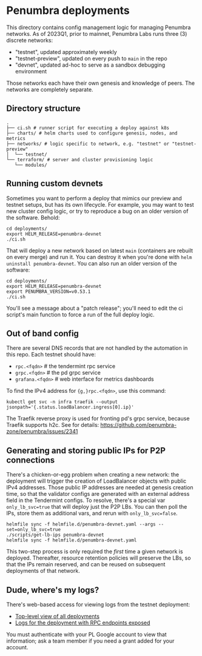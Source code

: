 # Penumbra deployments

This directory contains config management logic for managing
Penumbra networks. As of 2023Q1, prior to mainnet,
Penumbra Labs runs three (3) discrete networks:

  * "testnet", updated approximately weekly
  * "testnet-preview", updated on every push to `main` in the repo
  * "devnet", updated ad-hoc to serve as a sandbox debugging environment

Those networks each have their own genesis and knowledge of peers.
The networks are completely separate.

## Directory structure

```
.
├── ci.sh # runner script for executing a deploy against k8s
├── charts/ # helm charts used to configure genesis, nodes, and metrics
├── networks/ # logic specific to network, e.g. "testnet" or "testnet-preview"
│  └── testnet/
└── terraform/ # server and cluster provisioning logic
   └── modules/
```

## Running custom devnets

Sometimes you want to perform a deploy that mimics our preview and testnet setups,
but has its own lifecycle. For example, you may want to test new cluster config logic,
or try to reproduce a bug on an older version of the software. Behold:

```
cd deployments/
export HELM_RELEASE=penumbra-devnet
./ci.sh
```

That will deploy a new network based on latest `main` (containers are rebuilt on every merge)
and run it. You can destroy it when you're done with `helm uninstall penumbra-devnet`.
You can also run an older version of the software:

```
cd deployments/
export HELM_RELEASE=penumbra-devnet
export PENUMBRA_VERSION=v0.53.1
./ci.sh
```

You'll see a message about a "patch release"; you'll need to edit the ci script's main function to force
a run of the full deploy logic.

## Out of band config
There are several DNS records that are not handled
by the automation in this repo. Each testnet should have:

* `rpc.<fqdn>` # the tendermint rpc service
* `grpc.<fqdn>` # the pd grpc service
* `grafana.<fqdn>` # web interface for metrics dashboards

To find the IPv4 address for `{g,}rpc.<fqdn>`, use this command:

```
kubectl get svc -n infra traefik --output jsonpath='{.status.loadBalancer.ingress[0].ip}'
```

The Traefik reverse proxy is used for fronting pd's grpc service, because Traefik supports h2c.
See for details: https://github.com/penumbra-zone/penumbra/issues/2341

## Generating and storing public IPs for P2P connections

There's a chicken-or-egg problem when creating a new network: the deployment will trigger the creation
of LoadBalancer objects with public IPv4 addresses. Those public IP addresses are needed at genesis
creation time, so that the validator configs are generated with an external address field
in the Tendermint configs. To resolve, there's a special var `only_lb_svc=true` that will
deploy just the P2P LBs. You can then poll the IPs, store them as additional vars, and rerun
with `only_lb_svc=false`.

```
helmfile sync -f helmfile.d/penumbra-devnet.yaml --args --set=only_lb_svc=true
./scripts/get-lb-ips penumbra-devnet
helmfile sync -f helmfile.d/penumbra-devnet.yaml
```

This two-step process is only required the *first* time a given network is deployed.
Thereafter, resource retention policies will preserve the LBs, so that the IPs remain reserved,
and can be reused on subsequent deployments of that network.

## Dude, where's my logs?

There's web-based access for viewing logs from the testnet deployment:

* [Top-level view of all deployments](https://console.cloud.google.com/kubernetes/workload/overview?project=penumbra-sl-testnet)
* [Logs for the deployment with RPC endpoints exposed](https://console.cloud.google.com/kubernetes/deployment/us-central1/testnet/default/penumbra-testnet-fn-0/logs?project=penumbra-sl-testnet)

You must authenticate with your PL Google account to view that information;
ask a team member if you need a grant added for your account.
